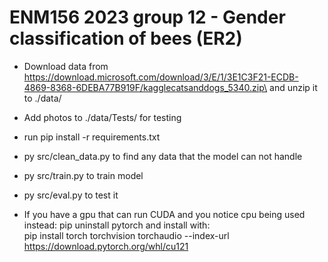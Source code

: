 # ENM156 2023 group 12 - Gender classification of bees (ER2)

- Download data from https://download.microsoft.com/download/3/E/1/3E1C3F21-ECDB-4869-8368-6DEBA77B919F/kagglecatsanddogs_5340.zip\
and unzip it to ./data/

- Add photos to ./data/Tests/ for testing

- run pip install -r requirements.txt

- py src/clean_data.py to find any data that the model can not handle

- py src/train.py to train model

- py src/eval.py to test it

- If you have a gpu that can run CUDA and you notice cpu being used instead: pip uninstall pytorch and install with:\
pip install torch torchvision torchaudio --index-url https://download.pytorch.org/whl/cu121